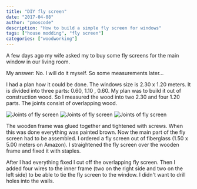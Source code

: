 ```yaml
---
title: "DIY fly screen"
date: "2017-04-08"
author: "pmoscode"
description: "How to build a simple fly screen for windows"
tags: ["house modding", "fly screen"]
categories: ["woodworking"]
---
```


A few days ago my wife asked my to buy some fly screens for the main window in our living room.

My answer: No. I will do it myself. So some measurements later…
<!--more-->

I had a plan how it could be done. The windows size is 2.30 x 1.20 meters. It is divided into three parts: 0.60, 1.10 , 0.60.
My plan was to build it out of construction wood. So I measured the wood into two 2.30 and four 1.20 parts. The joints consist of overlapping wood.

![Joints of fly screen](img/resized001.jpg "Joints of fly screen") ![Joints of fly screen](img/resized002.jpg "Joints of fly screen") ![Joints of fly screen](img/resized003.jpg "Joints of fly screen")

The wooden frame was glued together and tightened with screws. When this was done everything was painted brown.
Now the main part of the fly screen had to be assembled.
I ordered a fly screen out of fiberglass (1.50 x 5.00 meters on Amazon).
I straightened the fly screen over the wooden frame and fixed it with staples.

After I had everything fixed I cut off the overlapping fly screen.
Then I added four wires to the inner frame (two on the right side and two on the left side) to be able to tie the fly screen to the window.
I didn't want to drill holes into the walls.
